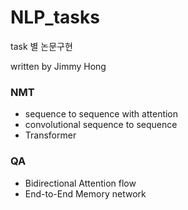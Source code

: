 # NLP_tasks

task 별 논문구현


written by Jimmy Hong 

### NMT 
- sequence to sequence with attention
- convolutional sequence to sequence
- Transformer 


### QA
- Bidirectional Attention flow
- End-to-End Memory network




